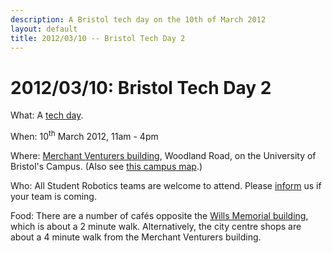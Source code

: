 ```yaml
---
description: A Bristol tech day on the 10th of March 2012
layout: default
title: 2012/03/10 -- Bristol Tech Day 2
---
```

2012/03/10: Bristol Tech Day 2
==============================

What: A [tech day](/events/tech_days).

When: 10<sup>th</sup> March 2012, 11am - 4pm

Where: [Merchant Venturers building](http://www.bristol.ac.uk/conferences-hospitality/conferences/precinct/merchant/),
   Woodland Road, on the University of Bristol's Campus.
  (Also see [this campus map](http://www.bristol.ac.uk/maps/print/precinct-key.pdf).)

Who: All Student Robotics teams are welcome to attend.
  Please [inform](/about/contactus) us if your team is coming.

Food: There are a number of cafés opposite the [Wills Memorial building](http://www.bristol.ac.uk/conferences-hospitality/conferences/precinct/willsmemorial), which is about a 2 minute walk.
  Alternatively, the city centre shops are about a 4 minute walk from the Merchant Venturers building.
